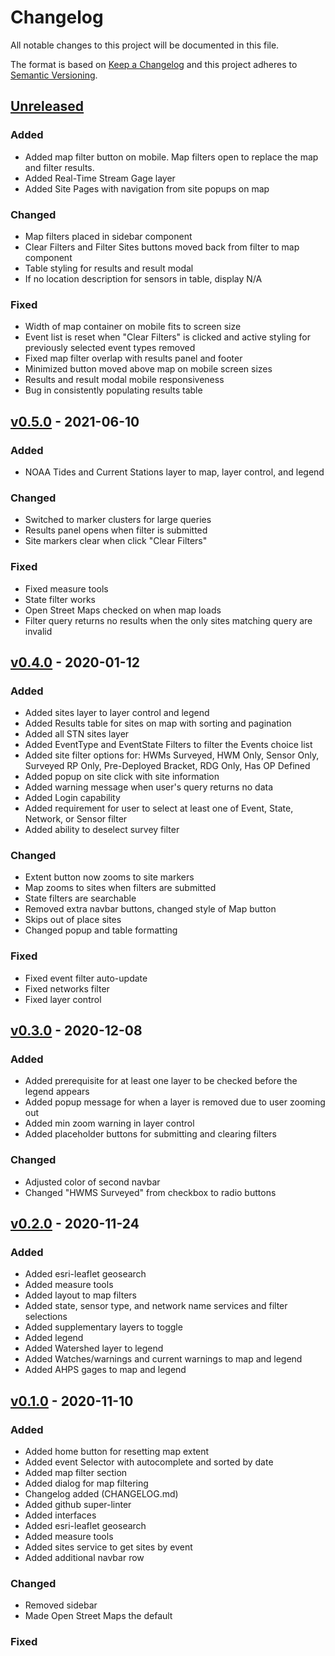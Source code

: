 # Changelog

All notable changes to this project will be documented in this file.

The format is based on [Keep a Changelog](http://keepachangelog.com/en/1.0.0/)
and this project adheres to [Semantic Versioning](http://semver.org/spec/v2.0.0.html).

## [Unreleased](https://github.com/USGS-WiM/stnweb2/tree/dev)

### Added

-   Added map filter button on mobile.  Map filters open to replace the map and filter results.
-   Added Real-Time Stream Gage layer
-   Added Site Pages with navigation from site popups on map

### Changed

-   Map filters placed in sidebar component
-   Clear Filters and Filter Sites buttons moved back from filter to map component
-   Table styling for results and result modal
-   If no location description for sensors in table, display N/A

### Fixed

-   Width of map container on mobile fits to screen size
-   Event list is reset when "Clear Filters" is clicked and active styling for previously selected event types removed
-   Fixed map filter overlap with results panel and footer
-   Minimized button moved above map on mobile screen sizes
-   Results and result modal mobile responsiveness
-   Bug in consistently populating results table

## [v0.5.0](https://github.com/USGS-WiM/stnweb2/releases/tag/v0.5.0) - 2021-06-10

### Added

-   NOAA Tides and Current Stations layer to map, layer control, and legend

### Changed

-   Switched to marker clusters for large queries
-   Results panel opens when filter is submitted
-   Site markers clear when click "Clear Filters"

### Fixed

-   Fixed measure tools
-   State filter works
-   Open Street Maps checked on when map loads
-   Filter query returns no results when the only sites matching query are invalid

## [v0.4.0](https://github.com/USGS-WiM/stnweb2/releases/tag/v0.4.0) - 2020-01-12

### Added

-   Added sites layer to layer control and legend
-   Added Results table for sites on map with sorting and pagination
-   Added all STN sites layer
-   Added EventType and EventState Filters to filter the Events choice list
-   Added site filter options for: HWMs Surveyed, HWM Only, Sensor Only, Surveyed RP Only, Pre-Deployed Bracket, RDG Only, Has OP Defined
-   Added popup on site click with site information
-   Added warning message when user's query returns no data
-   Added Login capability
-   Added requirement for user to select at least one of Event, State, Network, or Sensor filter
-   Added ability to deselect survey filter

### Changed

-   Extent button now zooms to site markers
-   Map zooms to sites when filters are submitted
-   State filters are searchable
-   Removed extra navbar buttons, changed style of Map button
-   Skips out of place sites
-   Changed popup and table formatting

### Fixed

-   Fixed event filter auto-update
-   Fixed networks filter
-   Fixed layer control

## [v0.3.0](https://github.com/USGS-WiM/stnweb2/releases/tag/v0.3.0) - 2020-12-08

### Added

-   Added prerequisite for at least one layer to be checked before the legend appears
-   Added popup message for when a layer is removed due to user zooming out
-   Added min zoom warning in layer control
-   Added placeholder buttons for submitting and clearing filters

### Changed

-   Adjusted color of second navbar
-   Changed "HWMS Surveyed" from checkbox to radio buttons

## [v0.2.0](https://github.com/USGS-WiM/stnweb2/releases/tag/v0.2.0) - 2020-11-24

### Added

-   Added esri-leaflet geosearch
-   Added measure tools
-   Added layout to map filters
-   Added state, sensor type, and network name services and filter selections
-   Added supplementary layers to toggle
-   Added legend
-   Added Watershed layer to legend
-   Added Watches/warnings and current warnings to map and legend
-   Added AHPS gages to map and legend

## [v0.1.0](https://github.com/USGS-WiM/stnweb2/releases/tag/v0.1.0) - 2020-11-10

### Added

-   Added home button for resetting map extent
-   Added event Selector with autocomplete and sorted by date
-   Added map filter section
-   Added dialog for map filtering
-   Changelog added (CHANGELOG.md)
-   Added github super-linter
-   Added interfaces
-   Added esri-leaflet geosearch
-   Added measure tools
-   Added sites service to get sites by event
-   Added additional navbar row

### Changed

-   Removed sidebar
-   Made Open Street Maps the default

### Fixed
